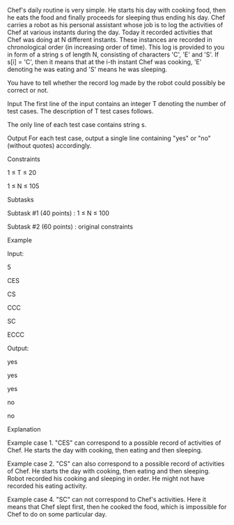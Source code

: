 Chef's daily routine is very simple. He starts his day with cooking food, then he eats the food and finally proceeds for sleeping thus ending his day. Chef carries a robot as his personal assistant whose job is to log the activities of Chef at various instants during the day. Today it recorded activities that Chef was doing at N different instants. These instances are recorded in chronological order (in increasing order of time). This log is provided to you in form of a string s of length N, consisting of characters 'C', 'E' and 'S'. If s[i] = 'C', then it means that at the i-th instant Chef was cooking, 'E' denoting he was eating and 'S' means he was sleeping.

You have to tell whether the record log made by the robot could possibly be correct or not.

Input
The first line of the input contains an integer T denoting the number of test cases. The description of T test cases follows.

The only line of each test case contains string s.

Output
For each test case, output a single line containing "yes" or "no" (without quotes) accordingly.

Constraints

1 ≤ T ≤ 20

1 ≤ N ≤ 105

Subtasks

Subtask #1 (40 points) : 1 ≤ N ≤ 100

Subtask #2 (60 points) : original constraints

Example

Input:

5

CES

CS

CCC

SC

ECCC

Output:

yes

yes

yes

no

no

Explanation

Example case 1. "CES" can correspond to a possible record of activities of Chef. He starts the day with cooking, then eating and then sleeping.

Example case 2. "CS" can also correspond to a possible record of activities of Chef. He starts the day with cooking, then eating and then sleeping. Robot recorded his cooking and sleeping in order. He might not have recorded his eating activity.

Example case 4. "SC" can not correspond to Chef's activities. Here it means that Chef slept first, then he cooked the food, which is impossible for Chef to do on some particular day.
